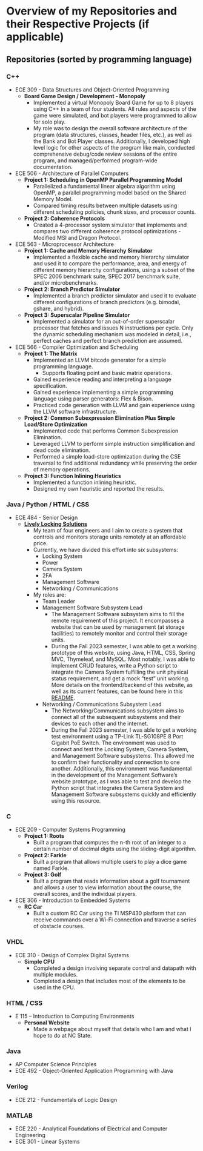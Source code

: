 # Overview of my Repositories and their Respective Projects (if applicable)

## Repositories (sorted by programming language)

### C++
* ECE 309 - Data Structures and Object-Oriented Programming
  * <b> Board Game Design / Development - Monopoly </b>
    * Implemented a virtual Monopoly Board Game for up to 8 players using C++ in a team of four students. All rules and aspects of the game were simulated, and bot players were programmed to allow for solo play.
    * My role was to design the overall software architecture of the program (data structures, classes, header files, etc.), as well as the Bank and Bot 
      Player classes. Additionally, I developed high level logic for other aspects of the program like main, conducted comprehensive debug/code review sessions of the entire program, and managed/performed program-wide documentation.
* ECE 506 - Architecture of Parallel Computers
  * <b> Project 1: Scheduling in OpenMP Parallel Programming Model </b>
    *  Parallelized a fundamental linear algebra algorithm using OpenMP, a parallel programming model based on the Shared Memory Model.
    *  Compared timing results between multiple datasets using different scheduling policies, chunk sizes, and processor counts.
  * <b> Project 2: Coherence Protocols </b>
    * Created a 4-processor system simulator that implements and compares two different coherence protocol optimizations - Modified MSI and Dragon Protocol.
* ECE 563 - Microprocessor Architecture
  * <b> Project 1: Cache and Memory Hierarchy Simulator </b>
    * Implemented a flexible cache and memory hierarchy simulator and used it to compare the performance, area, and energy of different memory hierarchy configurations, using a subset of the SPEC 2006 benchmark suite, SPEC 2017 benchmark suite, and/or microbenchmarks.
  * <b> Project 2: Branch Predictor Simulator </b>
    * Implemented a branch predictor simulator and used it to evaluate different configurations of branch predictors (e.g. bimodal, gshare, and hybrid).
  * <b> Project 3: Superscalar Pipeline Simulator </b>
    * Implemented a simulator for an out-of-order superscalar processor that fetches and issues N instructions per cycle. Only the dynamic scheduling mechanism was modeled in detail, i.e., perfect caches and perfect branch prediction are assumed.
* ECE 566 - Compiler Optimization and Scheduling
  * <b> Project 1: The Matrix </b>
    * Implemented an LLVM bitcode generator for a simple programming language.
      * Supports floating point and basic matrix operations.
    * Gained experience reading and interpreting a language specification.
    * Gained experience implementing a simple programming language using parser generators: Flex & Bison.
    * Practiced code generation with LLVM and gain experience using the LLVM software infrastructure.
  * <b> Project 2: Common Subexpression Elimination Plus Simple Load/Store Optimization </b>
    * Implemented code that performs Common Subexpression Elimination.
    * Leveraged LLVM to perform simple instruction simplification and dead code elimination.
    * Performed a simple load-store optimization during the CSE traversal to find additional redundancy while preserving the order of memory operations.
  * <b> Project 3: Function Inlining Heuristics </b>
    * Implemented a function inlining heuristic.
    * Designed my own heuristic and reported the results.
### Java / Python / HTML / CSS
* ECE 484 - Senior Design
  * <b> [Lively Locking Solutions](https://sites.google.com/ncsu.edu/ece-sd-project-pages-fall-23/project-53-lively-locking-solutions?authuser=0) </b>
    * My team of four engineers and I aim to create a system that controls and monitors storage units remotely at an affordable price.
    * Currently, we have divided this effort into six subsystems:
      * Locking System
      * Power
      * Camera System
      * 2FA
      * Management Software
      * Networking / Communications
    * My roles are:
      * Team Leader
      * Management Software Subsystem Lead
        * The Management Software subsystem aims to fill the remote requirement of this project. It encompasses a website that can be used by management (at storage facilities) to remotely monitor and control their storage units.
        * During the Fall 2023 semester, I was able to get a working prototype of this website, using Java, HTML, CSS, Spring MVC, Thymeleaf, and MySQL. Most notably, I was able to implement CRUD features, write a Python script to integrate the Camera System fulfilling the unit physical status requirement, and get a mock “test” unit working. More details on 
          the frontend/backend of this website, as well as its current features, can be found here in this [README](https://drive.google.com/file/d/1-WCKKwhsjLGRxM0DZmKxcpWUT_jx5IHf/view?usp=sharing).
      * Networking / Communications Subsystem Lead
        * The Networking/Communications subsystem aims to connect all of the subsequent subsystems and their devices to each other and the internet.
        * During the Fall 2023 semester, I was able to get a working test environment using a TP-Link TL-SG108PE 8 Port Gigabit PoE Switch. The environment was used to connect and test the Locking System, Camera System, and Management Software subsystems. This allowed me to confirm their functionality and connection to one another. Additionally, this 
          environment was fundamental in the development of the Management Software’s website prototype, as I was able to test and develop the Python script that integrates the Camera System and Management Software subsystems quickly and efficiently using this resource.
### C
* ECE 209 - Computer Systems Programming
  * <b> Project 1: Roots </b>
    * Built a program that computes the n-th root of an integer to a certain number of decimal digits using the sliding-digit algorithm.
  * <b> Project 2: Farkle </b>
    * Built a program that allows multiple users to play a dice game named Farkle.
  * <b> Project 3: Golf </b>
    * Built a program that reads information about a golf tournament and allows a user to view information about the course, the overall scores, and the individual players.
* ECE 306 - Introduction to Embedded Systems
    * <b> RC Car </b>
      * Built a custom RC Car using the TI MSP430 platform that can receive commands over a Wi-Fi connection and traverse a series of obstacle courses.
### VHDL
* ECE 310 - Design of Complex Digital Systems
  * <b> Simple CPU </b>
    * Completed a design involving separate control and datapath with multiple modules.
    * Completed a design that includes most of the elements to be used in the CPU.
### HTML / CSS
* E 115 – Introduction to Computing Environments
  * <b> Personal Website </b>
    * Made a webpage about myself that details who I am and what I hope to do at NC State.
### Java
* AP Computer Science Principles
* ECE 492 - Object-Oriented Application Programming with Java
### Verilog
* ECE 212 - Fundamentals of Logic Design
### MATLAB
* ECE 220 - Analytical Foundations of Electrical and Computer Engineering
* ECE 301 - Linear Systems












